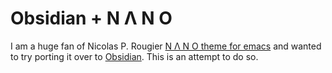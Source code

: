 # Obsidian + N Λ N O 

I am a huge fan of Nicolas P. Rougier [N Λ N O theme for emacs](https://github.com/rougier/nano-emacs) and wanted to try porting it over to [Obsidian](https://obsidian.md). This is an attempt to do so.


